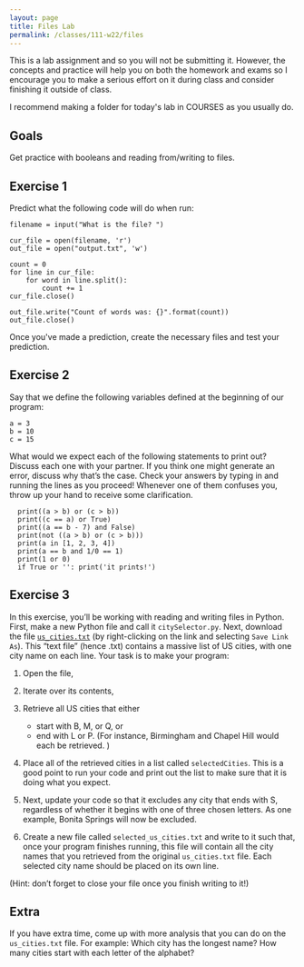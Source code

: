 ```yaml
---
layout: page
title: Files Lab 
permalink: /classes/111-w22/files
---
```


This is a lab assignment and so you will not be submitting it.
However, the concepts and practice will help you on both the homework and exams so I encourage you to make a serious effort on it during class and consider finishing it outside of class.

I recommend making a folder for today's lab in COURSES as you usually do.

## Goals
Get practice with booleans and reading from/writing to files.

## Exercise 1
Predict what the following code will do when run:
```
filename = input("What is the file? ")

cur_file = open(filename, 'r')
out_file = open("output.txt", 'w')

count = 0
for line in cur_file:
    for word in line.split():
        count += 1
cur_file.close()

out_file.write("Count of words was: {}".format(count))
out_file.close()
```

Once you've made a prediction, create the necessary files and test your prediction.

## Exercise 2
Say that we define the following variables defined at the beginning of our program:
```
a = 3
b = 10
c = 15
```

What would we expect each of the following statements to print out? Discuss each one with your partner. If you think one might generate an error, discuss why that’s the case. Check your answers by typing in and running the lines as you proceed! Whenever one of them confuses you, throw up your hand to receive some clarification.
```
  print((a > b) or (c > b))
  print((c == a) or True)
  print((a == b - 7) and False)
  print(not ((a > b) or (c > b)))
  print(a in [1, 2, 3, 4])
  print(a == b and 1/0 == 1)
  print(1 or 0)
  if True or '': print('it prints!')
```

## Exercise 3
In this exercise, you’ll be working with reading and writing files in Python. 
First, make a new Python file and call it `citySelector.py`. Next, download the file [`us_cities.txt`](us_cities.txt) (by right-clicking on the link and selecting `Save Link As`).
This “text file” (hence .txt) contains a massive list of US cities, with one city name on each line.
Your task is to make your program:
1. Open the file,
2. Iterate over its contents, 
3. Retrieve all US cities that either 
    * start with B, M, or Q, or 
    * end with L or P. (For instance, Birmingham and Chapel Hill would each be retrieved. )
4. Place all of the retrieved cities in a list called `selectedCities`. This is a good point to run your code and print out the list to make sure that it is doing what you expect.

5. Next, update your code so that it excludes any city that ends with S, regardless of whether it begins with one of three chosen letters. As one example, Bonita Springs will now be excluded.
6. Create a new file called `selected_us_cities.txt` and write to it such that, once your program finishes running, this file will contain all the city names that you retrieved from the original `us_cities.txt` file. Each selected city name should be placed on its own line.

(Hint: don’t forget to close your file once you finish writing to it!)

## Extra
If you have extra time, come up with more analysis that you can do on the `us_cities.txt` file.
For example: Which city has the longest name? How many cities start with each letter of the alphabet?
